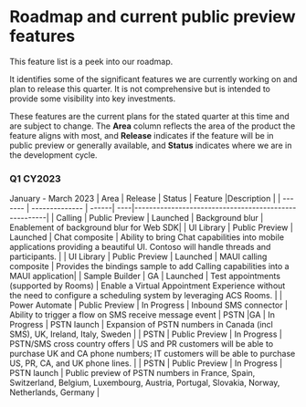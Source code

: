 # Roadmap and current public preview features

This feature list is a peek into our roadmap. <!--, and clones [our GitHub project](https://github.com/Azure/Communication/projects/1) --> 

It identifies some of the significant features we are currently working on and plan to release this quarter. <!--a rough timeframe for when you can expect to see them.--> It is not comprehensive but is intended to provide some visibility into key investments.

These features are the current plans for the stated quarter at this time and are subject to change. The **Area** column reflects the area of the product the feature aligns with most, and **Release**  indicates if the feature will be in public preview or generally available, and **Status** indicates where we are in the development cycle. <!-- Links are provided to Azure DevOps (ADO) tracking that is used internally by Microsoft.-->

### Q1 CY2023
January - March 2023
| Area    | Release        | Status  |  Feature |Description                                                |
| ------- | -------------- | ------| ----|------------------------------------------------------|
| Calling | Public Preview | Launched | Background blur | Enablement of background blur for Web SDK|
| UI Library    | Public Preview | Launched | Chat composite  | Ability to bring Chat capabilities into mobile applications providing a beautiful UI. Contoso will handle threads and participants. |
| UI Library | Public Preview | Launched | MAUI calling composite | Provides the bindings sample to add Calling capabilities into a MAUI application|
| Sample Builder | GA | Launched | Test appointments (supported by Rooms) | Enable a Virtual Appointment Experience without the need to configure a scheduling system by leveraging ACS Rooms. |
| Power Automate | Public Preview | In Progress | Inbound SMS connector | Ability to trigger a flow on SMS receive message event
| PSTN |GA | In Progress | PSTN launch | Expansion of PSTN numbers in Canada (incl SMS), UK, Ireland, Italy, Sweden |
| PSTN | Public Preview | In Progress | PSTN/SMS cross country offers  | US and PR customers will be able to purchase UK and CA phone numbers; IT customers will be able to purchase US, PR, CA, and UK phone lines. |
| PSTN | Public Preview | In Progress | PSTN launch | Public preview of PSTN numbers in France, Spain, Switzerland, Belgium, Luxembourg, Austria, Portugal, Slovakia, Norway, Netherlands, Germany |

